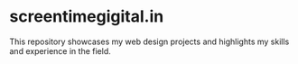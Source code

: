 # screentimegigital.in
This repository showcases my web design projects and highlights my skills and experience in the field.
